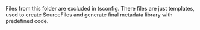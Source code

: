 Files from this folder are excluded in tsconfig.
There files are just templates, used to create SourceFiles and generate final metadata library with predefined code.